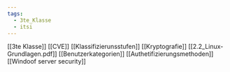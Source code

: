 ```yaml
---
tags:
  - 3te_Klasse
  - itsi
---
```

[[3te Klasse]]
[[CVE]]
[[Klassifizierunsstufen]]
[[Kryptografie]]
[[2.2_Linux-Grundlagen.pdf]]
[[Benutzerkategorien]]
[[Authetifizierungsmethoden]]
[[Windoof server security]]